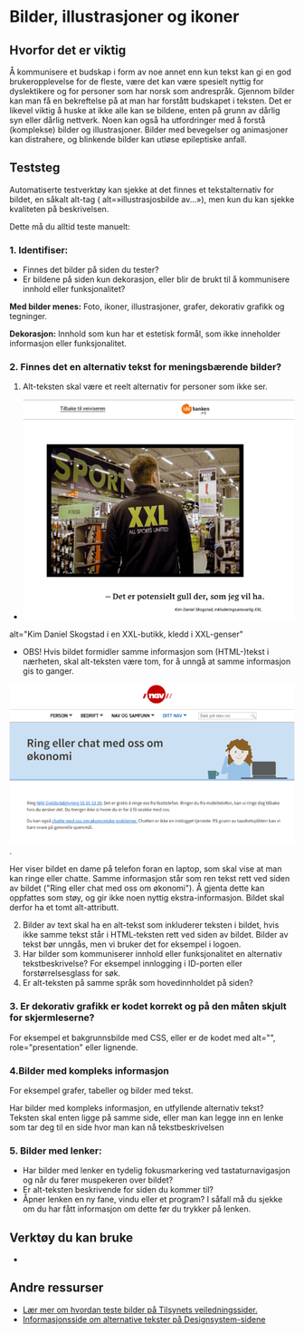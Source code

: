 # Bilder, illustrasjoner og ikoner

## Hvorfor det er viktig
Å kommunisere et budskap i form av noe annet enn kun tekst kan gi en god brukeropplevelse for de fleste, være det kan være spesielt nyttig for dyslektikere og for personer som har norsk som andrespråk. Gjennom bilder kan man få en bekreftelse på at man har forstått budskapet i teksten. 
Det er likevel viktig å huske at ikke alle kan se bildene, enten på grunn av dårlig syn eller dårlig nettverk. Noen kan også ha utfordringer med å forstå (komplekse) bilder og illustrasjoner. Bilder med bevegelser og animasjoner kan distrahere, og blinkende bilder kan utløse epileptiske anfall.

## Teststeg
Automatiserte testverktøy kan sjekke at det finnes et tekstalternativ for bildet, en såkalt alt-tag ( alt=»illustrasjosbilde av...»), men kun du kan sjekke kvaliteten på beskrivelsen.  

Dette må du alltid teste manuelt:

### 1. Identifiser: 
* Finnes det bilder på siden du tester?
* Er bildene på siden kun dekorasjon, eller blir de brukt til å kommunisere innhold eller funksjonalitet?  

**Med bilder menes:** Foto, ikoner, illustrasjoner, grafer, dekorativ grafikk og tegninger.

**Dekorasjon:**  Innhold som kun har et estetisk formål, som ikke inneholder informasjon eller funksjonalitet. 

### 2. Finnes det en alternativ tekst for meningsbærende bilder?
1. Alt-teksten skal være et reelt alternativ for personer som ikke ser. 

  * ![meningsbærende bilde](https://github.com/navikt/universell-utforming/blob/master/hvordan-faa-det-til/UU-testing/manuell-testing/alt-xxl.png) 
  
  alt="Kim Daniel Skogstad i en XXL-butikk, kledd i XXL-genser"


  * OBS! Hvis bildet formidler samme informasjon som (HTML-)tekst i nærheten, skal alt-teksten være tom, for å unngå at samme informasjon gis to ganger.

![meningsbærende bilde med tekst ved siden av](https://github.com/navikt/universell-utforming/blob/master/hvordan-faa-det-til/UU-testing/manuell-testing/alt-ringchat.png). 

Her viser bildet en dame på telefon foran en laptop, som skal vise at man kan ringe eller chatte. Samme informasjon står som ren tekst rett ved siden av bildet ("Ring eller chat med oss om økonomi"). Å gjenta dette kan oppfattes som støy, og gir ikke noen nyttig ekstra-informasjon. Bildet skal derfor ha et tomt alt-attributt.

2.  Bilder av text skal ha en alt-tekst som inkluderer teksten i bildet, hvis ikke samme tekst står i HTML-teksten rett ved siden av bildet. Bilder av tekst bør unngås, men vi bruker det for eksempel i logoen.
3. Har bilder som kommuniserer innhold eller funksjonalitet en alternativ tekstbeskrivelse? For eksempel innlogging i ID-porten eller forstørrelsesglass for søk.
4. Er alt-teksten på samme språk som hovedinnholdet på siden? 

### 3. Er dekorativ grafikk er kodet korrekt og på den måten skjult for skjermleserne? 
For eksempel et bakgrunnsbilde med CSS, eller er de kodet med alt="", role="presentation" eller lignende.
  
### 4.Bilder med kompleks informasjon  
For eksempel grafer, tabeller og bilder med tekst. 

Har bilder med kompleks informasjon, en utfyllende alternativ tekst?  
Teksten skal enten ligge på samme side, eller man kan legge inn en lenke som tar deg til en side hvor man kan nå tekstbeskrivelsen  

### 5. Bilder med lenker: 
* Har bilder med lenker en tydelig fokusmarkering ved tastaturnavigasjon og når du fører muspekeren over bildet? 
* Er alt-teksten beskrivende for siden du kommer til? 
* Åpner lenken en ny fane, vindu eller et program? I såfall må du sjekke om du har fått  informasjon om dette før du trykker på lenken. 


## Verktøy du kan bruke
* 


## Andre ressurser
* [Lær mer om hvordan teste bilder på Tilsynets veiledningssider.](https://uu.difi.no/krav-og-regelverk/kom-i-gang/hvordan-teste-universell-utforming-av-ditt-nettsted#bilder)
* [Informasjonsside om alternative tekster på Designsystem-sidene](https://design.nav.no/accessibility/alt-text)


